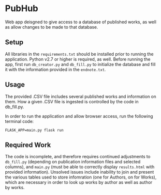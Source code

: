 # PubHub
Web app deisgned to give access to a database of published works, as well as allow changes to be made to that database.
## Setup
All libraries in the ```requirements.txt``` should be  installed prior to running the application. Python v2.7 or higher is required, as well. Before running the app, first run ```db_creator.py``` and ```db_fill.py``` to initialize the database and fill it with the information provided in the ```endnote.txt```.
## Usage
The provided .CSV file includes several published works and information on them. How a given .CSV file is ingested is controlled by the code in db_fill.py. 

In order to run the application and allow browser access, run the following terminal code:
```
FLASK_APP=main.py flask run
```
## Required Work
The code is incomplete, and therefore requires continued adjustments to ```db_fill.py``` (depending on publication information files and selected columns), and ```main.py``` (must be able to correctly display ```results.html``` with provided information). Unsolved issues include inability to join and present the various tables used to store infomration (one for Authors, on for Works), which are necessary in order to look up works by author as well as author by works. 
